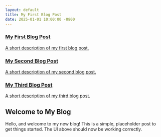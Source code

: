 ```yaml
---
layout: default
title: My First Blog Post
date: 2025-01-01 10:00:00 -0800
---
```


<div class="tile is-ancestor">
  <div class="tile is-parent is-4">
    <a href="/blog/2025/01/01/my-first-post.html" class="tile is-child tile-card">
        <div class="card-overlay">
            <h3 class="card-title is-4">My First Blog Post</h3>
            <p class="card-subtitle">A short description of my first blog post.</p>
        </div>
    </a>
  </div>
  <div class="tile is-parent is-4">
    <a href="/blog/2025/01/02/my-second-post.html" class="tile is-child tile-card">
        <div class="card-overlay">
            <h3 class="card-title is-4">My Second Blog Post</h3>
            <p class="card-subtitle">A short description of my second blog post.</p>
        </div>
    </a>
  </div>
  <div class="tile is-parent is-4">
    <a href="/blog/2025/01/03/my-third-post.html" class="tile is-child tile-card">
        <div class="card-overlay">
            <h3 class="card-title is-4">My Third Blog Post</h3>
            <p class="card-subtitle">A short description of my third blog post.</p>
        </div>
    </a>
  </div>
</div>

<div class="container my-5">
    <div class="box custom-content-box has-background-dark has-text-white">
        <div class="content">
            <h2 class="title is-2 has-text-white">Welcome to My Blog</h2>
            <p>Hello, and welcome to my new blog! This is a simple, placeholder post to get things started. The UI above should now be working correctly.</p>
        </div>
    </div>
</div>
